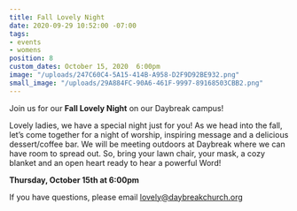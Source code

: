 ```yaml
---
title: Fall Lovely Night
date: 2020-09-29 10:52:00 -07:00
tags:
- events
- womens
position: 8
custom_dates: October 15, 2020  6:00pm
image: "/uploads/247C60C4-5A15-414B-A958-D2F9D92BE932.png"
small_image: "/uploads/29A884FC-90A6-461F-9997-89168503CBB2.png"
---
```


Join us for our **Fall Lovely Night** on our Daybreak campus!  

Lovely ladies, we have a special night just for you!  As we head into the fall, let’s come together for a night of worship, inspiring message and a delicious dessert/coffee bar.  We will be meeting outdoors at Daybreak where we can have room to spread out. So, bring your lawn chair, your mask, a cozy blanket and an open heart ready to hear a powerful Word! 

**Thursday, October 15th at 6:00pm**

If you have questions, please email lovely@daybreakchurch.org

